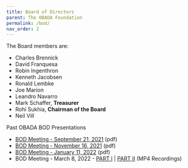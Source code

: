 ```yaml
---
title: Board of Directors
parent: The OBADA Foundation
permalink: /bod/
nav_order: 2
---
```


The Board members are:
+ Charles Brennick
+ David Franquesa
+ Robin Ingenthron
+ Kenneth Jacobsen
+ Ronald Lembke
+ Joe Marion
+ Leandro Navarro
+ Mark Schaffer, **Treasurer**
+ Rohi Sukhia, **Chairman of the Board**
+ Neil Vill

Past OBADA BOD Presentations
+ [BOD Meeting - September 21, 2021](/presentations/2021/OBADA-BOD-Sep_21_21.pdf) (pdf)
+ [BOD Meeting - November 16, 2021](/presentations/2021/OBADA-BOD-Nov_16_21.pdf) (pdf)
+ [BOD Meeting - January 11, 2022](/presentations/2022/OBADA-BOD-Jan_11_22.pdf) (pdf)
+ BOD Meeting - March 8, 2022 - [PART I](https://www.dropbox.com/scl/fi/2dx6yj87zws69jgc5gh1o/obada-bod-on-2022-03-08-17-07.mp4?dl=0&oref=e&r=ABnY4zZe9VCYRHrQLIBvXVwIuqund86rI-fHwbs-s2tcdUrL9ez0iUiFl3ue6SK4e-mg04LrpgEm4DHaYoyy25CUPBkVLaCX7kmFz4DXk_h9KVhrAom54gZSfg2e3k76wz3sYU3CTooB580J22rbhQ71W8lZ58X1_NsxAH0D6nRk2R9oIWHumbSPmGXtbCiANnR3KoOK62UGyWfjwrrIIPj4&sm=1) | [PART II](https://www.dropbox.com/scl/fi/dk9yxvfaaznd78d4nsgj3/obada-bod-on-2022-03-08-17-33.mp4?dl=0&oref=e&r=ABl8iZmFsohlI0qpJaea9BGc2DRSmBfU30Jek6-N72v8p5VdGCoTZCbV90LTz3esqsGEuQ338NVNlDn7-EfS1Mz6yrKdOGrDqjpminFcnUW_U0ss4tgYfR8RgE_h1wSeBfTR1tpmBlbBDW1q_R1d7h-XlAVoQsVlSldC-uigNs1d-apW8ylKBqSL_qrP3MIxMRDo-TbY0qo_z7OIF8x3uS7J&sm=1) (MP4 Recordings)

